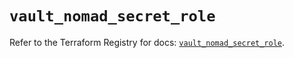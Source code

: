 # `vault_nomad_secret_role`

Refer to the Terraform Registry for docs: [`vault_nomad_secret_role`](https://registry.terraform.io/providers/hashicorp/vault/3.25.0/docs/resources/nomad_secret_role).
